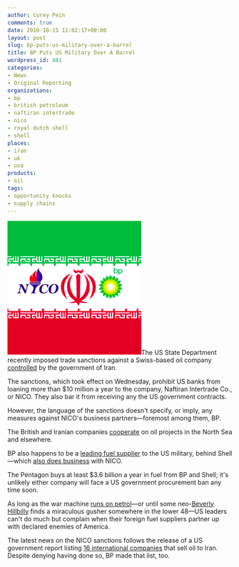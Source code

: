```yaml
---
author: Corey Pein
comments: true
date: 2010-10-15 11:02:17+00:00
layout: post
slug: bp-puts-us-military-over-a-barrel
title: BP Puts US Military Over A Barrel 
wordpress_id: 481
categories:
- News
- Original Reporting
organizations:
- bp
- british petroleum
- naftiran intertrade
- nico
- royal dutch shell
- shell
places:
- iran
- uk
- usa
products:
- oil
tags:
- opportunity knocks
- supply chains
---
```


![](/images/2010/10/Iran-Nico-BP-oil-flag.jpg)The US State Department recently imposed trade sanctions against a Swiss-based oil company [controlled](http://www.ustreas.gov/press/releases/hp1299.htm) by the government of Iran.

The sanctions, which took effect on Wednesday, prohibit US banks from loaning more than $10 million a year to the company, Naftiran Intertrade Co., or NICO. They also bar it from receiving any the US government contracts.

However, the language of the sanctions doesn't specify, or imply, any measures against NICO's business partners—foremost among them, BP.

<!-- more -->

The British and Iranian companies [cooperate](http://www.time.com/time/nation/article/0,8599,1996921,00.html) on oil projects in the North Sea and elsewhere.

BP also happens to be a [leading fuel supplier](http://www.warisbusiness.com/top-150-warcorps/) to the US military, behind Shell—which [also does business](http://naftiran.com/about.aspx) with NICO.

The Pentagon buys at least $3.6 billion a year in fuel from BP and Shell; it's unlikely either company will face a US government procurement ban any time soon.

As long as the war machine [runs on petrol](http://www.nytimes.com/2010/10/05/science/earth/05fossil.html?hp)—or until some neo-[Beverly Hillbilly](http://www.metacafe.com/watch/2231298/beverly_hillbillies_opening_theme/) finds a miraculous gusher somewhere in the lower 48—US leaders can't do much but complain when their foreign fuel suppliers partner up with declared enemies of America.

The latest news on the NICO sanctions follows the release of a US government report listing [16 international companies](http://www.warisbusiness.com/2010/10/us-identifies-16-oil-companies-that-sell-petrol-to-iran/) that sell oil to Iran. Despite denying having done so, BP made that list, too.
